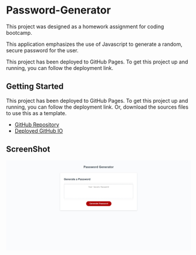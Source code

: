 # Password-Generator

This project was designed as a homework assignment for coding bootcamp. 

This application emphasizes the use of Javascript to generate a random, secure password for the user. 

This project has been deployed to GitHub Pages. To get this project up and running, you can follow the deployment link.

## Getting Started

This project has been deployed to GitHub Pages. To get this project up and running, you can follow the deployment link. Or, download the sources files to use this as a template.

* [GitHub Repository](https://github.com/asidiki/thirdchallenge)
* [Deployed GitHub IO](https://asidiki.github.io/thirdchallenge/)

## ScreenShot

![](./assets/images/passgen.jpg)
